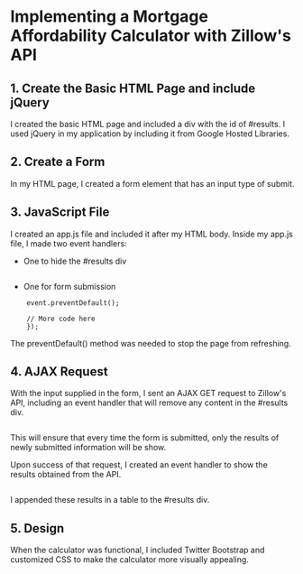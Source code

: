 # Implementing a Mortgage Affordability Calculator with Zillow's API

## 1. Create the Basic HTML Page and include jQuery
I created the basic HTML page and included a div with the id of #results. I used jQuery in my application by including it from Google Hosted Libraries.

## 2. Create a Form
In my HTML page, I created a form element that has an input type of submit. 

## 3. JavaScript File
I created an app.js file and included it after my HTML body. Inside my app.js file, I made two event handlers:
* One to hide the #results div 

```$("#results").hide();
```

* One for form submission

```$("form").on("submit", function(event){
	event.preventDefault();

	// More code here
	});
```

The preventDefault() method was needed to stop the page from refreshing. 

## 4. AJAX Request
With the input supplied in the form, I sent an AJAX GET request to Zillow's API, including an event handler that will remove any content in the #results div. 

```$("#results").empty();
``` 

This will ensure that every time the form is submitted, only the results of newly submitted information will be show.

Upon success of that request, I created an event handler to show the results obtained from the API. 

```$("#results").show();
``` 

I appended these results in a table to the #results div.

## 5. Design
When the calculator was functional, I included Twitter Bootstrap and customized CSS to make the calculator more visually appealing.